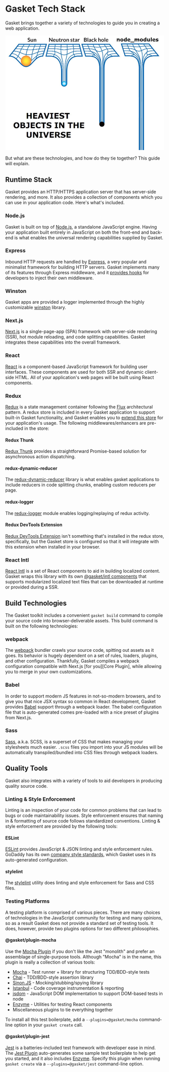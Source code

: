 # Gasket Tech Stack

Gasket brings together a variety of technologies to guide you in creating a web
application.

![Your node_modules](../images/node_modules.jpeg)

But what are these technologies, and how do they tie together? This guide will
explain.

## Runtime Stack

Gasket provides an HTTP/HTTPS application server that has server-side rendering, and
more. It also provides a collection of components which you can use in your application
code. Here's what's included.

### Node.js

Gasket is built on top of [Node.js], a standalone JavaScript engine. Having your
application built entirely in JavaScript on both the front-end and back-end is
what enables the universal rendering capabilities supplied by Gasket.

### Express

Inbound HTTP requests are handled by [Express], a very popular and minimalist
framework for building HTTP servers. Gasket implements many of its features
through Express middleware, and it [provides hooks][Express Plugin] for developers
to inject their own middleware.

### Winston

Gasket apps are provided a logger implemented through the highly customizable
[winston] library.

### Next.js

[Next.js] is a single-page-app (SPA) framework with server-side rendering (SSR),
hot module reloading, and code splitting capabilities. Gasket integrates these
capabilities into the overall framework.

### React

[React] is a component-based JavaScript framework for building user interfaces.
These components are used for both SSR and dynamic client-side HTML. All of your
application's web pages will be built using React components.

### Redux

[Redux] is a state management container following the [Flux] architectural
pattern. A redux store is included in every Gasket application to support
built-in Gasket functionality, and Gasket enables you to
[extend this store][Redux Components] for your application's usage. The
following middlewares/enhancers are pre-included in the store:

#### Redux Thunk

[Redux Thunk] provides a straightforward Promise-based solution for asynchronous
action dispatching.

#### redux-dynamic-reducer

The [redux-dynamic-reducer] library is what enables gasket applications to
include reducers in code splitting chunks, enabling custom reducers per page.

#### redux-logger

The [redux-logger] module enables logging/replaying of redux activity.

#### Redux DevTools Extension

[Redux DevTools Extension] isn't something that's installed in the redux store,
specifically, but the Gasket store is configured so that it will integrate
with this extension when installed in your browser.

### React Intl

[React Intl] is a set of React components to aid in building localized content.
Gasket wraps this library with its own
[@gasket/intl components][Intl Components] that supports modularized localized
text files that can be downloaded at runtime or provided during a SSR.


## Build Technologies

The Gasket toolkit includes a convenient `gasket build` command to compile your
source code into browser-deliverable assets. This build command is built on the
following technologies:

### webpack

The [webpack] bundler crawls your source code, spitting out assets as it goes.
Its behavior is hugely dependent on a set of rules, loaders, plugins, and other
configuration. Thankfully, Gasket compiles a webpack configuration compatible
with Next.js [for you][Core Plugin], while allowing you to merge in
your own customizations.

### Babel

In order to support modern JS features in not-so-modern browsers, and to give
you that nice JSX syntax so common in React development, Gasket provides [Babel]
support through a webpack loader. The babel configuration file that is
auto-generated comes pre-loaded with a nice preset of plugins from Next.js.

### Sass

[Sass], a.k.a. SCSS, is a superset of CSS that makes managing your stylesheets
much easier. `.scss` files you
import into your JS modules will be automatically transpiled/bundled into CSS
files through webpack loaders.

## Quality Tools

Gasket also integrates with a variety of tools to aid developers in producing
quality source code.

### Linting & Style Enforcement

Linting is an inspection of your code for common problems that can lead to bugs
or code maintainability issues. Style enforcement ensures that naming in &
formatting of source code follows standardized conventions. Linting & style
enforcement are provided by the following tools:

#### ESLint

[ESLint] provides JavaScript & JSON linting and style enforcement rules. GoDaddy
has its own [company style standards][godaddy-style], which Gasket uses in its
auto-generated configuration.

#### stylelint

The [stylelint] utility does linting and style enforcement for Sass and CSS
files.

### Testing Platforms

A testing platform is comprised of various pieces. There are many choices of
technologies in the JavaScript community for testing and many opinions, so as a
result Gasket does not provide a standard set of testing tools. It does,
however, provide two plugins options for two different philosophies.

#### @gasket/plugin-mocha

Use the [Mocha Plugin] if you don't like the Jest "monolith" and prefer an
assemblage of single-purpose tools. Although "Mocha" is in the name, this plugin
is really a collection of various tools:

- [Mocha] - Test runner + library for structuring TDD/BDD-style tests
- [Chai] - TDD/BDD-style assertion library
- [Sinon.JS] - Mocking/stubbing/spying library
- [Istanbul] - Code coverage instrumentation & reporting
- [jsdom] - JavaScript DOM implementation to support DOM-based tests in node
- [Enzyme] - Utilities for testing React components
- Miscellaneous plugins to tie everything together

To install all this test boilerplate, add a `--plugins=@gasket/mocha` command-line
option in your `gasket create` call.

#### @gasket/plugin-jest

[Jest] is a batteries-included test framework with developer ease in mind. The
[Jest Plugin] auto-generates some sample test boilerplate to help get you
started, and it also includes [Enzyme]. Specify this plugin when running
`gasket create` via a `--plugins=@gasket/jest` command-line option.

[Babel]: https://babeljs.io/
[Chai]: http://www.chaijs.com/
[Express Plugin]: /packages/gasket-plugin-express
[Enzyme]: http://airbnb.io/enzyme/
[ESLint]: https://eslint.org/
[Express]: http://expressjs.com/
[Flux]: https://facebook.github.io/flux/docs/overview.html
[godaddy-style]: https://github.com/godaddy/javascript
[Intl Components]: /packages/intl
[Intl Plugin]: /packages/gasket-intl-plugin
[Istanbul]: https://github.com/istanbuljs/nyc
[Jest]: https://jestjs.io/
[Jest Plugin]: /packages/gasket-jest-plugin
[jsdom]: https://github.com/jsdom/jsdom
[Mocha]: https://mochajs.org/
[Mocha Plugin]: /packages/gasket-mocha-plugin
[Next.js]: https://nextjs.org/
[Node.js]: https://nodejs.org/en/
[React]: https://reactjs.org/
[React Intl]: https://github.com/yahoo/react-intl
[Redux]: https://redux.js.org/
[Redux Components]: /packages/gasket-redux
[Redux DevTools Extension]: https://github.com/zalmoxisus/redux-devtools-extension
[redux-dynamic-reducer]: https://github.com/ioof-holdings/redux-dynamic-reducer
[redux-logger]: https://github.com/evgenyrodionov/redux-logger
[Redux Thunk]: https://github.com/reduxjs/redux-thunk
[Sass]: https://sass-lang.com/
[Sinon.JS]: https://sinonjs.org/
[stylelint]: https://github.com/stylelint/stylelint
[webpack]: https://webpack.js.org/
[winston]: https://github.com/winstonjs/winston
